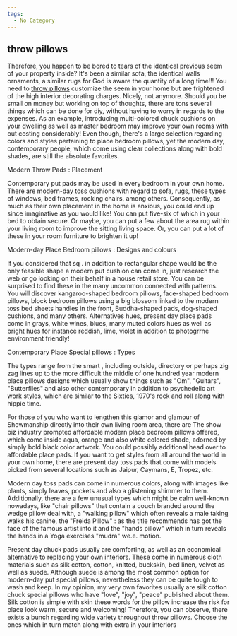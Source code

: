 ```yaml
---
tags:
  - No Category
---
```

## throw pillows

Therefore, you happen to be bored to tears of the identical previous
seem of your property inside? It's been a similar sofa, the identical
walls ornaments, a similar rugs for God is aware the quantity of a long
time!!! You need to
<span class="plainlinks">[<span style="color:black;font-weight:normal; text-decoration:none!important; background:none!important; text-decoration:none;/*CITATION*/">throw
pillows</span>](http://www.allaccentpillows.com/)</span> customize the
seem in your home but are frightened of the high interior decorating
charges. Nicely, not anymore. Should you be small on money but working
on top of thoughts, there are tons several things which can be done for
diy, without having to worry in regards to the expenses. As an example,
introducing multi-colored chuck cushions on your dwelling as well as
master bedroom may improve your own rooms with out costing considerably!
Even though, there's a large selection regarding colors and styles
pertaining to place bedroom pillows, yet the modern day, contemporary
people, which come using clear collections along with bold shades, are
still the absolute favorites.

Modern Throw Pads : Placement

Contemporary put pads may be used in every bedroom in your own home.
There are modern-day toss cushions with regard to sofa, rugs, these
types of windows, bed frames, rocking chairs, among others.
Consequently, as much as their own placement in the home is anxious, you
could end up since imaginative as you would like! You can put five-six
of which in your bed to obtain secure. Or maybe, you can put a few about
the area rug within your living room to improve the sitting living
space. Or, you can put a lot of these in your room furniture to brighten
it up!

Modern-day Place Bedroom pillows : Designs and colours

If you considered that sq . in addition to rectangular shape would be
the only feasible shape a modern put cushion can come in, just research
the web or go looking on their behalf in a house retail store. You can
be surprised to find these in the many uncommon connected with patterns.
You will discover kangaroo-shaped bedroom pillows, face-shaped bedroom
pillows, block bedroom pillows using a big blossom linked to the modern
toss bed sheets handles in the front, Buddha-shaped pads, dog-shaped
cushions, and many others. Alternatives hues, present day place pads
come in grays, white wines, blues, many muted colors hues as well as
bright hues for instance reddish, lime, violet in addition to photogrrne
environment friendly!

Contemporary Place Special pillows : Types

The types range from the smart , including outside, directory or perhaps
zig zag lines up to the more difficult the middle of one hundred year
modern place pillows designs which usually show things such as "Om",
"Guitars", "Butterflies" and also other contemporary in addition to
psychedelic art work styles, which are similar to the Sixties, 1970's
rock and roll along with hippie time.

For those of you who want to lengthen this glamor and glamour of
Showmanship directly into their own living room area, there are The show
biz industry prompted affordable modern place bedroom pillows offered,
which come inside aqua, orange and also white colored shade, adorned by
simply bold black color artwork. You could possibly additional head over
to affordable place pads. If you want to get styles from all around the
world in your own home, there are present day toss pads that come with
models picked from several locations such as Jaipur, Caymans, E, Tropez,
etc.

Modern day toss pads can come in numerous colors, along with images like
plants, simply leaves, pockets and also a glistening shimmer to them.
Additionally, there are a few unusual types which might be calm
well-known nowadays, like "chair pillows" that contain a couch branded
around the wedge pillow deal with, a "walking pillow" which often
reveals a male taking walks his canine, the "Freida Pillow" : as the
title recommends has got the face of the famous artist into it and the
"hands pillow" which in turn reveals the hands in a Yoga exercises
"mudra" we.e. motion.

Present day chuck pads usually are comforting, as well as an economical
alternative to replacing your own interiors. These come in numerous
cloth materials such as silk cotton, cotton, knitted, buckskin, bed
linen, velvet as well as suede. Although suede is among the most common
option for modern-day put special pillows, nevertheless they can be
quite tough to wash and keep. In my opinion, my very own favorites
usually are silk cotton chuck special pillows who have "love", "joy",
"peace" published about them. Silk cotton is simple with skin these
words for the pillow increase the risk for place look warm, secure and
welcoming! Therefore, you can observe, there exists a bunch regarding
wide variety throughout throw pillows. Choose the ones which in turn
match along with extra in your interiors